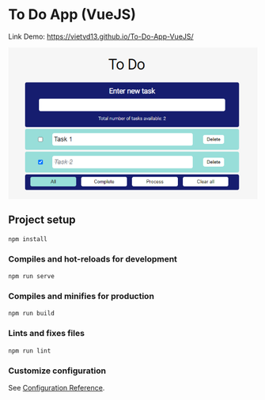 # To Do App (VueJS)

<p>Link Demo: <a href="https://vietvd13.github.io/To-Do-App-VueJS/" target="_blank">https://vietvd13.github.io/To-Do-App-VueJS/</a></p>

<div align="center">
    <img src="./src/assets/demo.png" align="center" alt="To-Do-App-VueJS">
</div>

## Project setup

```
npm install
```

### Compiles and hot-reloads for development

```
npm run serve
```

### Compiles and minifies for production

```
npm run build
```

### Lints and fixes files

```
npm run lint
```

### Customize configuration

See [Configuration Reference](https://cli.vuejs.org/config/).

